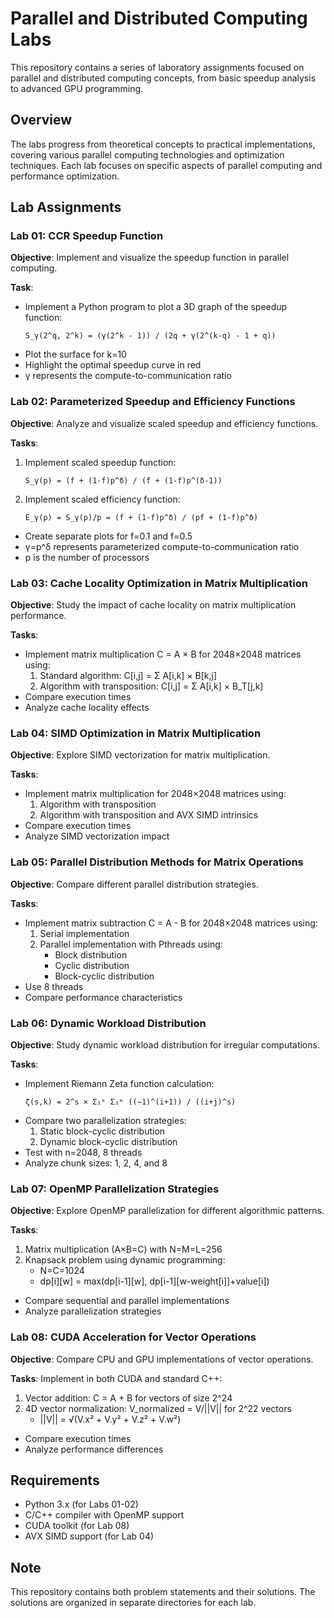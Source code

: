# Parallel and Distributed Computing Labs

This repository contains a series of laboratory assignments focused on parallel and distributed computing concepts, from basic speedup analysis to advanced GPU programming.

## Overview

The labs progress from theoretical concepts to practical implementations, covering various parallel computing technologies and optimization techniques. Each lab focuses on specific aspects of parallel computing and performance optimization.

## Lab Assignments

### Lab 01: CCR Speedup Function
**Objective**: Implement and visualize the speedup function in parallel computing.

**Task**:
- Implement a Python program to plot a 3D graph of the speedup function:
  ```
  S_γ(2^q, 2^k) = (γ(2^k - 1)) / (2q + γ(2^(k-q) - 1 + q))
  ```
- Plot the surface for k=10
- Highlight the optimal speedup curve in red
- γ represents the compute-to-communication ratio

### Lab 02: Parameterized Speedup and Efficiency Functions
**Objective**: Analyze and visualize scaled speedup and efficiency functions.

**Tasks**:
1. Implement scaled speedup function:
   ```
   S_γ(p) = (f + (1-f)p^δ) / (f + (1-f)p^(δ-1))
   ```
2. Implement scaled efficiency function:
   ```
   E_γ(p) = S_γ(p)/p = (f + (1-f)p^δ) / (pf + (1-f)p^δ)
   ```
- Create separate plots for f=0.1 and f=0.5
- γ=p^δ represents parameterized compute-to-communication ratio
- p is the number of processors

### Lab 03: Cache Locality Optimization in Matrix Multiplication
**Objective**: Study the impact of cache locality on matrix multiplication performance.

**Tasks**:
- Implement matrix multiplication C = A × B for 2048×2048 matrices using:
  1. Standard algorithm: C[i,j] = Σ A[i,k] × B[k,j]
  2. Algorithm with transposition: C[i,j] = Σ A[i,k] × B_T[j,k]
- Compare execution times
- Analyze cache locality effects

### Lab 04: SIMD Optimization in Matrix Multiplication
**Objective**: Explore SIMD vectorization for matrix multiplication.

**Tasks**:
- Implement matrix multiplication for 2048×2048 matrices using:
  1. Algorithm with transposition
  2. Algorithm with transposition and AVX SIMD intrinsics
- Compare execution times
- Analyze SIMD vectorization impact

### Lab 05: Parallel Distribution Methods for Matrix Operations
**Objective**: Compare different parallel distribution strategies.

**Tasks**:
- Implement matrix subtraction C = A - B for 2048×2048 matrices using:
  1. Serial implementation
  2. Parallel implementation with Pthreads using:
     - Block distribution
     - Cyclic distribution
     - Block-cyclic distribution
- Use 8 threads
- Compare performance characteristics

### Lab 06: Dynamic Workload Distribution
**Objective**: Study dynamic workload distribution for irregular computations.

**Tasks**:
- Implement Riemann Zeta function calculation:
  ```
  ζ(s,k) = 2^s × Σ₁ᵏ Σ₁ᵏ ((−1)^(i+1)) / ((i+j)^s)
  ```
- Compare two parallelization strategies:
  1. Static block-cyclic distribution
  2. Dynamic block-cyclic distribution
- Test with n=2048, 8 threads
- Analyze chunk sizes: 1, 2, 4, and 8

### Lab 07: OpenMP Parallelization Strategies
**Objective**: Explore OpenMP parallelization for different algorithmic patterns.

**Tasks**:
1. Matrix multiplication (A×B=C) with N=M=L=256
2. Knapsack problem using dynamic programming:
   - N=C=1024
   - dp[i][w] = max(dp[i-1][w], dp[i-1][w-weight[i]]+value[i])
- Compare sequential and parallel implementations
- Analyze parallelization strategies

### Lab 08: CUDA Acceleration for Vector Operations
**Objective**: Compare CPU and GPU implementations of vector operations.

**Tasks**:
Implement in both CUDA and standard C++:
1. Vector addition: C = A + B for vectors of size 2^24
2. 4D vector normalization: V_normalized = V/||V|| for 2^22 vectors
   - ||V|| = √(V.x² + V.y² + V.z² + V.w²)
- Compare execution times
- Analyze performance differences

## Requirements

- Python 3.x (for Labs 01-02)
- C/C++ compiler with OpenMP support
- CUDA toolkit (for Lab 08)
- AVX SIMD support (for Lab 04)

## Note

This repository contains both problem statements and their solutions. The solutions are organized in separate directories for each lab. 